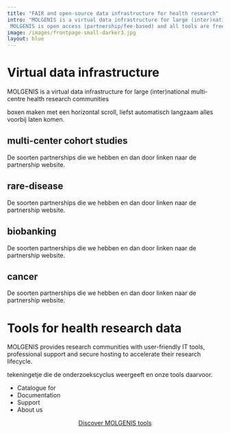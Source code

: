 ```yaml
---
title: "FAIR and open-source data infrastructure for health research"
intro: "MOLGENIS is a virtual data infrastructure for large (inter)national multi-centre health research communities
 MOLGENIS is open access (partnership/fee-based) and all tools are free and open source, implementing (inter)national standards and FAIR principles, so they can easily be reused."
image: /images/frontpage-small-darker3.jpg
layout: blue
---
```


# Virtual data infrastructure

MOLGENIS is a virtual data infrastructure for large (inter)national multi-centre health research communities

boxen maken met een horizontal scroll, liefst automatisch langzaam alles voorbij laten komen.

## multi-center cohort studies

De soorten partnerships die we hebben en dan door linken naar de partnership website.

## rare-disease

De soorten partnerships die we hebben en dan door linken naar de partnership website.

## biobanking

De soorten partnerships die we hebben en dan door linken naar de partnership website.

## cancer

De soorten partnerships die we hebben en dan door linken naar de partnership website.

# Tools for health research data

MOLGENIS provides research communities with user-friendly IT tools, professional support and secure hosting to accelerate their research lifecycle.

tekeningetje die de onderzoekscyclus weergeeft en onze tools daarvoor.

- Catalogue for
- Documentation
- Support
- About us

<div style="text-align: center">
<a href="/tools.html" class="bluebutton">Discover MOLGENIS tools</a>
</div>


